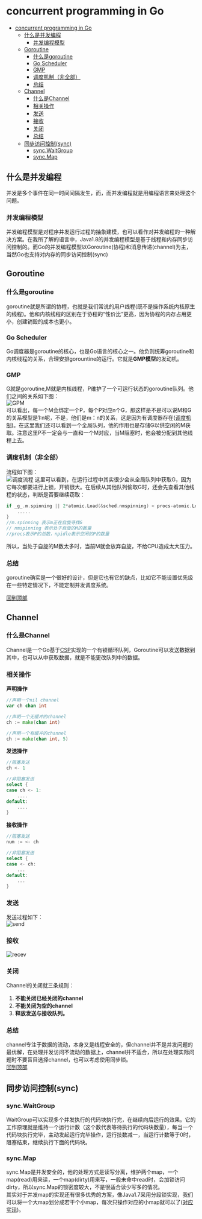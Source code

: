 # concurrent programming in Go  
- [concurrent programming in Go](#concurrent-programming-in-go)
  - [什么是并发编程](#什么是并发编程)
    - [并发编程模型](#并发编程模型)
  - [Goroutine](#goroutine)
    - [什么是goroutine](#什么是goroutine)
    - [Go Scheduler](#go-scheduler)
    - [GMP](#gmp)
    - [调度机制（非全部）](#调度机制非全部)
    - [总结](#总结)
  - [Channel](#channel)
    - [什么是Channel](#什么是channel)
    - [相关操作](#相关操作)
    - [发送](#发送)
    - [接收](#接收)
    - [关闭](#关闭)
    - [总结](#总结-1)
  - [同步访问控制(sync)](#同步访问控制sync)
    - [sync.WaitGroup](#syncwaitgroup)
    - [sync.Map](#syncmap)

## 什么是并发编程  
并发是多个事件在同一时间间隔发生，而，而并发编程就是用编程语言来处理这个问题。
### 并发编程模型  
并发编程模型是对程序并发运行过程的抽象建模，也可以看作对并发编程的一种解决方案。在我所了解的语言中，Java1.8的并发编程模型是基于线程和内存同步访问控制的。而Go的并发编程模型以Goroutine(协程)和消息传递(channel)为主，当然Go也支持对内存的同步访问控制(sync)

## Goroutine
### 什么是goroutine  
goroutine就是所谓的协程，也就是我们常说的用户线程(既不是操作系统内核原生的线程)。他和内核线程的区别在于协程的“性价比”更高，因为协程的内存占用更小，创建销毁的成本也更小。  
### Go Scheduler
Go调度器是goroutine的核心，也是Go语言的核心之一。他负则统筹goroutine和内核线程的关系，合理安排gorountine的运行。它就是**GMP模型**的发动机。  
### GMP
G就是goroutine,M就是内核线程，P维护了一个可运行状态的goroutine队列。他们之间的关系如下图：  
![GPM](../../img/GPM.png)  
可以看出，每一个M会绑定一个P，每个P对应n个G，那这样是不是可以说M和G的关系模型是1:n呢，不是，他们是m：n的关系，这是因为有调度器存在([调度机制](#调度机制非全部))。在这里我们还可以看到一个全局队列，他的作用也是存储G以供空闲的M获取。注意这里P不一定会与一直和一个M对应，当M阻塞时，他会被分配到其他线程上去。  
### 调度机制（非全部）  
流程如下图：  
![调度流程](../../img/schedule.png)
这里可以看到，在运行过程中其实很少会从全局队列中获取G，因为它每次都要进行上锁，开销很大。在后续从其他队列偷取G时，还会先查看其他线程的状态，判断是否要继续窃取：  
```go
if _g_.m.spinning || 2*atomic.Load(&sched.nmspinning) < procs-atomic.Load(&sched.npidle) {
    .....
}
//m.spinning 表示m正在自旋寻找G
// nmspinning 表示处于自旋的M的数量
//procs表示P的总数，npidle表示空闲的P的数量
```
所以，当处于自旋的M数太多时，当前M就会放弃自旋，不给CPU造成太大压力。  
### 总结
goroutine确实是一个很好的设计，但是它也有它的缺点，比如它不能设置优先级在一些特定情况下，不能定制并发调度系统。  

[回到顶部](#concurrent-programming-in-go)

## Channel  
### 什么是Channel  
Channel是一个Go基于[CSP](https://zh.m.wikipedia.org/zh-hans/%E9%80%9A%E4%BF%A1%E9%A1%BA%E5%BA%8F%E8%BF%9B%E7%A8%8B)实现的一个有锁循环队列，Goroutine可以发送数据到其中，也可以从中获取数据，就是不能更改队列中的数据。
### 相关操作   
**声明操作**
```go
//声明一个nil channel
var ch chan int

//声明一个无缓冲的channel
ch := make(chan int)

//声明一个有缓冲的channel
ch := make(chan int, 5)
```
**发送操作**
```go
//阻塞发送
ch <- 1

//非阻塞发送
select {
case ch <- 1:
    ....
default:
    ....
}
```
**接收操作**
```go
//阻塞发送
num := <- ch

//非阻塞发送
select {
case <- ch:
    ...
default:
    ...    
}
```
### 发送  
发送过程如下：  
![send](../../img/chansend.png)
### 接收  
![recev](../../img/chanrecv.png)
### 关闭  
Channel的关闭就三条规则：  
1. **不能关闭已经关闭的channel**
2. **不能关闭为空的channel**
3. **释放发送与接收队列。**
### 总结  
channel专注于数据的流动，本身又是线程安全的，但channel并不是并发问题的最优解，在处理并发访问不流动的数据上，channel并不适合，所以在处理实际问题时不要盲目选择channel，也可以考虑使用同步锁。  
[回到顶部](#concurrent-programming-in-go)  
## 同步访问控制(sync)  
### sync.WaitGroup  
WaitGroup可以实现多个并发执行的代码块执行完，在继续向后运行的效果。它的工作原理就是维持一个运行计数（这个数代表等待执行的代码块数量），每当一个代码块执行完毕，主动发起运行完毕操作，运行技数减一，当运行计数等于0时，阻塞结束，继续执行下面的代码块。  
### sync.Map  
sync.Map是并发安全的，他的处理方式是读写分离，维护两个map，一个map(read)用来读，一个map(dirty)用来写，一般未命中read时，会加锁访问dirty，所以sync.Map的锁密度较大，不是很适合读少写多的情况。  
其实对于并发map的实现还有很多优秀的方案，像Java1.7采用分段锁实现，我们可以将一个大map划分成若干个小map，每次只操作对应的小map就可以了([对应实现](https://github.com/orcaman/concurrent-map))。